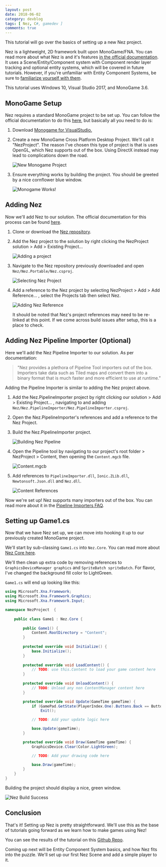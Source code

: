 ```yaml
---
layout: post
date: 2018-06-02
category: devblog
tags: [ Nez, C#, gamedev ]
comments: true
---
```


This tutorial will go over the basics of setting up a new Nez project.

Nez is a lightweight, 2D framework built upon MonoGame/FNA. You can read more about what Nez is and it's features [in the official documentation](https://prime31.github.io/Nez/). It uses a Scene/Entity/Component system with Component render layer tracking and optional entity systems, which will be covered in future tutorials. However, if you're unfamiliar with Entity Component Systems, be sure to [familiarize yourself with them](https://en.wikipedia.org/wiki/Entity%E2%80%93component%E2%80%93system).

This tutorial uses Windows 10, Visual Studio 2017, and MonoGame 3.6.



## MonoGame Setup

Nez requires a standard MonoGame project to be set up. You can follow the official documentation to do this [here](http://www.monogame.net/documentation/?page=creating_a_new_project_vs), but basically all you need to do is:

1. Download [Monogame for VisualStudio.](http://www.monogame.net/downloads/)

2. Create a new MonoGame Cross Platform Desktop Project. We'll call it "NezProject". The reason I've chosen this type of project is that is uses OpenGL, which Nez supports out of the box. Using DirectX instead may lead to complications down the road.

   ![New Monogame Project](\assets\nez_installation_pics\NewMonoGameProject.png)

3. Ensure everything works by building the project. You should be greeted by a nice cornflower blue window.

   ![Monogame Works!](\assets\nez_installation_pics\MonoGameWorks.png)



## Adding Nez

Now we'll add Nez to our solution. The official documentation for this process can be found [here](https://prime31.github.io/Nez/documentation/setup/installation).

1. Clone or download the [Nez repository](https://github.com/prime31/Nez).

2. Add the Nez project to the solution by right clicking the NezProject solution > Add > Existing Project...

   ![Adding a project](\assets\nez_installation_pics\AddingAProject.png)

3. Navigate to the Nez repository previously downloaded and open `Nez/Nez.Portable/Nez.csproj`.

   ![Selecting Nez Project](\assets\nez_installation_pics\AddingNez.png)

4. Add a reference to the Nez project by selecting NezProject > Add > Add Reference... , select the Projects tab then select Nez.

   ![Adding Nez Reference](\assets\nez_installation_pics\AddingNezReference.png)

   It should be noted that Nez's project references may need to be re-linked at this point. If we come across build issues after setup, this is a place to check.



## Adding Nez Pipeline Importer (Optional)

Here we'll add the Nez Pipeline Importer to our solution. As per documentation:

> "Nez provides a plethora of Pipeline Tool importers out of the box.  Importers take data such as Tiled maps and convert them into a binary  format that is much faster and more efficient to use at runtime."

Adding the Pipeline Importer is similar to adding the Nez project above.

1. Add the Nez.PipelineImporter project by right clicking our solution > Add > Existing Project... , navigating to and adding `Nez/Nez.PipelineImporter/Nez.PipelineImporter.csproj`.

2. Open the Nez.PipelineImporter's references and add a reference to the Nez Project.

3. Build the Nez.PipelineImporter project.

   ![Building Nez Pipeline](\assets\nez_installation_pics\BuildNezPipeline.png)

4. Open the Pipeline tool by navigating to our project's root folder > NezProject > Content, then opening the `Content.mgcb` file.

   ![Content.mgcb](\assets\nez_installation_pics\Content.png)

5. Add references to `PipelineImporter.dll`, `Ionic.ZLib.dll`, `Newtonsoft.Json.dll` and `Nez.dll`.

   ![Content References](\assets\nez_installation_pics\ContentReferences.png)

Now we're set up! Nez supports many importers out of the box. You can read more about it in the [Pipeline Importers FAQ](https://github.com/prime31/Nez/blob/master/FAQs/PipelineImporters.md).

## Setting up Game1.cs

Now that we have Nez set up, we can move into hooking it up to our previously created MonoGame project. 

We'll start by sub-classing `Game1.cs` into `Nez.Core`. You can read more about [Nez Core here](https://github.com/prime31/Nez/blob/master/FAQs/Nez-Core.md).

We'll then clean up extra code by removing references to `GraphicsDeviceManager graphics` and `SpriteBatch spriteBatch`. For flavor, I've changed the background fill color to LightGreen.

`Game1.cs` will end up looking like this:

```csharp
using Microsoft.Xna.Framework;
using Microsoft.Xna.Framework.Graphics;
using Microsoft.Xna.Framework.Input;

namespace NezProject  {
    
    public class Game1 : Nez.Core {
        
        public Game1() {
            Content.RootDirectory = "Content";
        }
        
        protected override void Initialize() {
            base.Initialize();
        }
        
        protected override void LoadContent() {
            // TODO: use this.Content to load your game content here
        }
        
        protected override void UnloadContent() {
            // TODO: Unload any non ContentManager content here
        }

        protected override void Update(GameTime gameTime) {
            if (GamePad.GetState(PlayerIndex.One).Buttons.Back == ButtonState.Pressed || Keyboard.GetState().IsKeyDown(Keys.Escape))
                Exit();

            // TODO: Add your update logic here

            base.Update(gameTime);
        }

        protected override void Draw(GameTime gameTime) {
            GraphicsDevice.Clear(Color.LightGreen);

            // TODO: Add your drawing code here

            base.Draw(gameTime);
        }
    }
}

```

Building the project should display a nice, green window.

![Nez Build Success](\assets\nez_installation_pics\NezWorks.png)

## Conclusion

That's it! Setting up Nez is pretty straightforward. We'll use this as the base of tutorials going forward as we learn how to make games using Nez!

You can see the results of the tutorial on this [Github Repo](https://github.com/LeeCombs/NezTutorial-FractalPixels/tree/master/Nez_Installation).

Coming up next will be Entity Component System basics, and how Nez fits into the puzzle. We'll set up our first Nez Scene and add a simple player to it.
